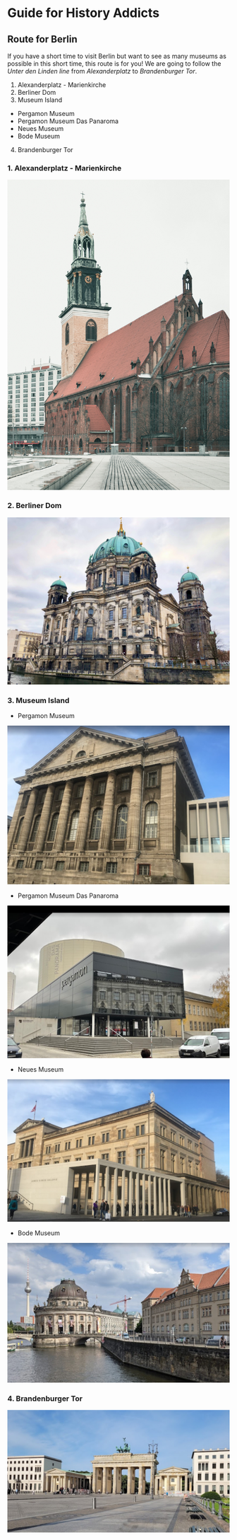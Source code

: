 # Guide for History Addicts 

## Route for Berlin 

If you have a short time to visit Berlin but want to see as many museums as possible in this short time, this route is for you! We are going to follow the *Unter den Linden line* from *Alexanderplatz* to *Brandenburger Tor*.

1. Alexanderplatz - Marienkirche
2. Berliner Dom
3. Museum Island
- Pergamon Museum
- Pergamon Museum Das Panaroma
- Neues Museum
- Bode Museum
4. Brandenburger Tor

### 1. Alexanderplatz - Marienkirche

![marienkirche](images/marienkirche.jpg)

### 2. Berliner Dom

![berlinerdom](images/berlinerdom.jpg)

### 3. Museum Island

- Pergamon Museum

![pergamon](images/pergamonmuseum.png)

- Pergamon Museum Das Panaroma

![panaroma](images/daspanorama.png)

- Neues Museum

![neues](images/neues.png)

- Bode Museum

![bode](images/bode.png)

### 4. Brandenburger Tor

![brandenburgertor](images/brandenburgertor.png)
